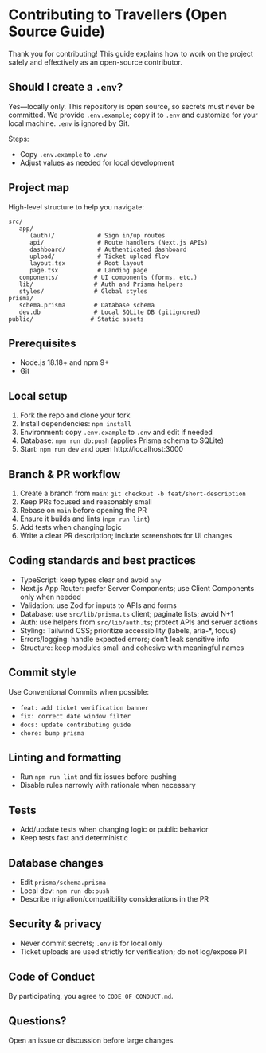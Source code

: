 # Contributing to Travellers (Open Source Guide)

Thank you for contributing! This guide explains how to work on the project safely and effectively as an open-source contributor.

## Should I create a `.env`?
Yes—locally only. This repository is open source, so secrets must never be committed. We provide `.env.example`; copy it to `.env` and customize for your local machine. `.env` is ignored by Git.

Steps:
- Copy `.env.example` to `.env`
- Adjust values as needed for local development

## Project map
High-level structure to help you navigate:

```
src/
   app/
      (auth)/            # Sign in/up routes
      api/               # Route handlers (Next.js APIs)
      dashboard/         # Authenticated dashboard
      upload/            # Ticket upload flow
      layout.tsx         # Root layout
      page.tsx           # Landing page
   components/          # UI components (forms, etc.)
   lib/                 # Auth and Prisma helpers
   styles/              # Global styles
prisma/
   schema.prisma        # Database schema
   dev.db               # Local SQLite DB (gitignored)
public/                # Static assets
```

## Prerequisites
- Node.js 18.18+ and npm 9+
- Git

## Local setup
1. Fork the repo and clone your fork
2. Install dependencies: `npm install`
3. Environment: copy `.env.example` to `.env` and edit if needed
4. Database: `npm run db:push` (applies Prisma schema to SQLite)
5. Start: `npm run dev` and open http://localhost:3000

## Branch & PR workflow
1. Create a branch from `main`: `git checkout -b feat/short-description`
2. Keep PRs focused and reasonably small
3. Rebase on `main` before opening the PR
4. Ensure it builds and lints (`npm run lint`)
5. Add tests when changing logic
6. Write a clear PR description; include screenshots for UI changes

## Coding standards and best practices
- TypeScript: keep types clear and avoid `any`
- Next.js App Router: prefer Server Components; use Client Components only when needed
- Validation: use Zod for inputs to APIs and forms
- Database: use `src/lib/prisma.ts` client; paginate lists; avoid N+1
- Auth: use helpers from `src/lib/auth.ts`; protect APIs and server actions
- Styling: Tailwind CSS; prioritize accessibility (labels, aria-*, focus)
- Errors/logging: handle expected errors; don’t leak sensitive info
- Structure: keep modules small and cohesive with meaningful names

## Commit style
Use Conventional Commits when possible:
- `feat: add ticket verification banner`
- `fix: correct date window filter`
- `docs: update contributing guide`
- `chore: bump prisma`

## Linting and formatting
- Run `npm run lint` and fix issues before pushing
- Disable rules narrowly with rationale when necessary

## Tests
- Add/update tests when changing logic or public behavior
- Keep tests fast and deterministic

## Database changes
- Edit `prisma/schema.prisma`
- Local dev: `npm run db:push`
- Describe migration/compatibility considerations in the PR

## Security & privacy
- Never commit secrets; `.env` is for local only
- Ticket uploads are used strictly for verification; do not log/expose PII

## Code of Conduct
By participating, you agree to `CODE_OF_CONDUCT.md`.

## Questions?
Open an issue or discussion before large changes.
